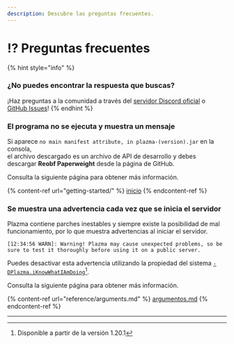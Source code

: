 ```yaml
---
description: Descubre las preguntas frecuentes.
---
```


# ⁉️ Preguntas frecuentes

{% hint style="info" %}

### ¿No puedes encontrar la respuesta que buscas?

¡Haz preguntas a la comunidad a través del [servidor Discord oficial](https://discord.gg/MmfC52K8A8) o [GitHub Issues](https://github.com/PlazmaMC/PlazmaBukkit/issues)!
{% endhint %}

### El programa no se ejecuta y muestra un mensaje

Si aparece `no main manifest attribute, in plazma-(version).jar` en la consola,\
el archivo descargado es un archivo de API de desarrollo y debes descargar **Reobf Paperweight** desde la página de GitHub.

Consulta la siguiente página para obtener más información.

{% content-ref url="getting-started/" %}
[inicio](getting-started#id-2)
{% endcontent-ref %}

### Se muestra una advertencia cada vez que se inicia el servidor

Plazma contiene parches inestables y siempre existe la posibilidad de mal funcionamiento, por lo que muestra advertencias al iniciar el servidor.

```log
[12:34:56 WARN]: Warning! Plazma may cause unexpected problems, so be sure to test it thoroughly before using it on a public server.
```

Puedes desactivar esta advertencia utilizando la propiedad del sistema [`-DPlazma.iKnowWhatIAmDoing`](#user-content-fn-1)[^1].

Consulta la siguiente página para obtener más información.

{% content-ref url="reference/arguments.md" %}
[argumentos.md](reference/arguments.md#plazma.iknowwhatiamdoing)
{% endcontent-ref %}

***

[^1]: Disponible a partir de la versión 1.20.1
